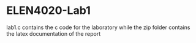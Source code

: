 # ELEN4020-Lab1

lab1.c contains the c code for the laboratory while the zip folder contains the latex documentation of the report
